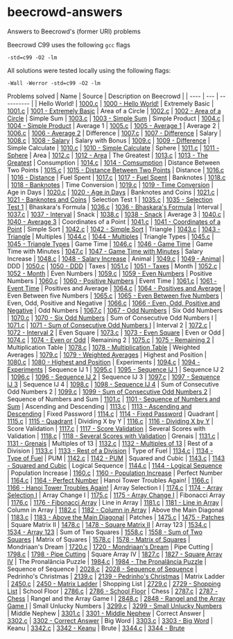# beecrowd-answers
Answers to Beecrowd's (former URI) problems

Beecrowd C99 uses the following `gcc` flags

`-std=c99 -O2 -lm`

All solutions were tested locally using the following flags:

`-Wall -Werror -std=c99 -O2 -lm`

Problems solved
| Name | Source | Description on Beecrowd |
| ---- | --- | ---------- |
| Hello World! | [1000.c](src/1000.c) | [1000 - Hello World!](https://judge.beecrowd.com/en/problems/view/1000)
| Extremely Basic | [1001.c](src/1001.c) | [1001 - Extremely Basic](https://judge.beecrowd.com/en/problems/view/1001)
| Area of a Circle | [1002.c](src/1002.c) | [1002 - Area of a Circle](https://judge.beecrowd.com/en/problems/view/1002)
| Simple Sum | [1003.c](src/1003.c) | [1003 - Simple Sum](https://judge.beecrowd.com/en/problems/view/1003)
| Simple Product | [1004.c](src/1004.c) | [1004 - Simple Product](https://judge.beecrowd.com/en/problems/view/1004)
| Average 1 | [1005.c](src/1005.c) | [1005 - Average 1](https://judge.beecrowd.com/en/problems/view/1005)
| Average 2 | [1006.c](src/1006.c) | [1006 - Average 2](https://judge.beecrowd.com/en/problems/view/1006)
| Difference | [1007.c](src/1007.c) | [1007 - Difference](https://judge.beecrowd.com/en/problems/view/1007)
| Salary | [1008.c](src/1008.c) | [1008 - Salary](https://judge.beecrowd.com/en/problems/view/1008)
| Salary with Bonus | [1009.c](src/1009.c) | [1009 - Difference](https://judge.beecrowd.com/en/problems/view/1009)
| Simple Calculate | [1010.c](src/1010.c) | [1010 - Simple Calculate](https://judge.beecrowd.com/en/problems/view/1010)
| Sphere | [1011.c](src/1011.c) | [1011 - Sphere](https://judge.beecrowd.com/en/problems/view/1011)
| Area | [1012.c](src/1012.c) | [1012 - Area](https://judge.beecrowd.com/en/problems/view/1012)
| The Greatest | [1013.c](src/1013.c) | [1013 - The Greatest](https://judge.beecrowd.com/en/problems/view/1013)
| Consumption | [1014.c](src/1014.c) | [1014 - Comsumption](https://judge.beecrowd.com/en/problems/view/1014)
| Distance Between Two Points | [1015.c](src/1015.c) | [1015 - Distance Between Two Points](https://judge.beecrowd.com/en/problems/view/1015)
| Distance | [1016.c](src/1016.c) | [1016 - Distance](https://judge.beecrowd.com/en/problems/view/1016)
| Fuel Spent | [1017.c](src/1017.c) | [1017 - Fuel Spent](https://judge.beecrowd.com/en/problems/view/1017)
| Banknotes | [1018.c](src/1018.c) | [1018 - Banknotes](https://judge.beecrowd.com/en/problems/view/1018)
| Time Conversion | [1019.c](src/1019.c) | [1019 - Time Conversion](https://judge.beecrowd.com/en/problems/view/1019)
| Age in Days | [1020.c](src/1020.c) | [1020 - Age in Days](https://judge.beecrowd.com/en/problems/view/1020)
| Banknotes and Coins | [1021.c](src/1021.c) | [1021 - Banknotes and Coins](https://judge.beecrowd.com/en/problems/view/1021)
| Selection Test 1 | [1035.c](src/1035.c) | [1035 - Selection Test 1](https://judge.beecrowd.com/en/problems/view/1035)
| Bhaskara's Formula | [1036.c](src/1036.c) | [1036 - Bhaskara's Formula](https://judge.beecrowd.com/en/problems/view/1036)
| Interval | [1037.c](src/1037.c) | [1037 - Interval](https://judge.beecrowd.com/en/problems/view/1037)
| Snack | [1038.c](src/1038.c) | [1038 - Snack](https://judge.beecrowd.com/en/problems/view/1038)
| Average 3 | [1040.c](src/1040.c) | [1040 - Average 3](https://judge.beecrowd.com/en/problems/view/1040)
| Coordinates of a Point | [1041.c](src/1041.c) | [1041 - Coordinates of a Point](https://judge.beecrowd.com/en/problems/view/1041)
| Simple Sort | [1042.c](src/1042.c) | [1042 - Simple Sort](https://judge.beecrowd.com/en/problems/view/1042)
| Triangle | [1043.c](src/1043.c) | [1043 - Triangle](https://judge.beecrowd.com/en/problems/view/1043)
| Multiples | [1044.c](src/1044.c) | [1044 - Multiples](https://judge.beecrowd.com/en/problems/view/1044)
| Triangle Types | [1045.c](src/1045.c) | [1045 - Triangle Types](https://judge.beecrowd.com/en/problems/view/1045)
| Game Time | [1046.c](src/1046.c) | [1046 - Game Time](https://judge.beecrowd.com/en/problems/view/1046)
| Game Time with Minutes | [1047.c](src/1047.c) | [1047 - Game Time with Minutes](https://judge.beecrowd.com/en/problems/view/1047)
| Salary Increase | [1048.c](src/1048.c) | [1048 - Salary Increase](https://judge.beecrowd.com/en/problems/view/1048)
| Animal | [1049.c](src/1049.c) | [1049 - Animal](https://judge.beecrowd.com/en/problems/view/1049)
| DDD | [1050.c](src/1050.c) | [1050 - DDD](https://judge.beecrowd.com/en/problems/view/1050)
| Taxes | [1051.c](src/1051.c) | [1051 - Taxes](https://judge.beecrowd.com/en/problems/view/1051)
| Month | [1052.c](src/1052.c) | [1052 - Month](https://judge.beecrowd.com/en/problems/view/1052)
| Even Numbers | [1059.c](src/1059.c) | [1059 - Even Numbers](https://judge.beecrowd.com/en/problems/view/1059)
| Positive Numbers | [1060.c](src/1060.c) | [1060 - Positive Numbers](https://judge.beecrowd.com/en/problems/view/1060)
| Event Time | [1061.c](src/1061.c) | [1061 - Event Time](https://judge.beecrowd.com/en/problems/view/1061)
| Positives and Average | [1064.c](src/1064.c) | [1064 - Positives and Average](https://judge.beecrowd.com/en/problems/view/1064)
| Even Between five Numbers | [1065.c](src/1065.c) | [1065 - Even Between five Numbers](https://judge.beecrowd.com/en/problems/view/1065)
| Even, Odd, Positive and Negative | [1066.c](src/1066.c) | [1066 - Even, Odd, Positive and Negative](https://judge.beecrowd.com/en/problems/view/1066)
| Odd Numbers | [1067.c](src/1067.c) | [1067 - Odd Numbers](https://judge.beecrowd.com/en/problems/view/1067)
| Six Odd Numbers | [1070.c](src/1070.c) | [1070 - Six Odd Numbers](https://judge.beecrowd.com/en/problems/view/1070)
| Sum of Consecutive Odd Numbers I | [1071.c](src/1071.c) | [1071 - Sum of Consecutive Odd Numbers I](https://judge.beecrowd.com/en/problems/view/1071)
| Interval 2 | [1072.c](src/1072.c) | [1072 - Interval 2](https://judge.beecrowd.com/en/problems/view/1072)
| Even Square | [1073.c](src/1073.c) | [1073 - Even Square](https://judge.beecrowd.com/en/problems/view/1073)
| Even or Odd | [1074.c](src/1074.c) | [1074 - Even or Odd](https://judge.beecrowd.com/en/problems/view/1074)
| Remaining 2 | [1075.c](src/1075.c) | [1075 - Remaining 2](https://judge.beecrowd.com/en/problems/view/1075)
| Multiplication Table | [1078.c](src/1078.c) | [1078 - Multiplication Table](https://judge.beecrowd.com/en/problems/view/1078)
| Weighted Averages | [1079.c](src/1079.c) | [1079 - Weighted Averages](https://judge.beecrowd.com/en/problems/view/1079)
| Highest and Position | [1080.c](src/1080.c) | [1080 - Highest and Position](https://judge.beecrowd.com/en/problems/view/1080)
| Experiments | [1094.c](src/1094.c) | [1094 - Experiments](https://judge.beecrowd.com/en/problems/view/1094)
| Sequence IJ 1 | [1095.c](src/1095.c) | [1095 - Sequence IJ 1](https://judge.beecrowd.com/en/problems/view/1095)
| Sequence IJ 2 | [1096.c](src/1096.c) | [1096 - Sequence IJ 2](https://judge.beecrowd.com/en/problems/view/1096)
| Sequence IJ 3 | [1097.c](src/1097.c) | [1097 - Sequence IJ 3](https://judge.beecrowd.com/en/problems/view/1097)
| Sequence IJ 4 | [1098.c](src/1098.c) | [1098 - Sequence IJ 4](https://judge.beecrowd.com/en/problems/view/1098)
| Sum of Consecutive Odd Numbers 2 | [1099.c](src/1099.c) | [1099 - Sum of Consecutive Odd Numbers 2](https://judge.beecrowd.com/en/problems/view/1099)
| Sequence of Numbers and Sum | [1101.c](src/1101.c) | [1101 - Sequence of Numbers and Sum](https://judge.beecrowd.com/en/problems/view/1101)
| Ascending and Descending | [1113.c](src/1113.c) | [1113 - Ascending and Descending](https://judge.beecrowd.com/en/problems/view/1113)
| Fixed Password | [1114.c](src/1114.c) | [1114 - Fixed Password](https://judge.beecrowd.com/en/problems/view/1114)
| Quadrant | [1115.c](src/1115.c) | [1115 - Quadrant](https://judge.beecrowd.com/en/problems/view/1115)
| Dividing X by Y | [1116.c](src/1116.c) | [1116 - Dividing X by Y](https://judge.beecrowd.com/en/problems/view/1116)
| Score Validation | [1117.c](src/1117.c) | [1117 - Score Validation](https://judge.beecrowd.com/en/problems/view/1117)
| Several Scores with Validation | [1118.c](src/1118.c) | [1118 - Several Scores with Validation](https://judge.beecrowd.com/en/problems/view/1118)
| Grenais | [1131.c](src/1131.c) | [1131 - Grenais](https://judge.beecrowd.com/en/problems/view/1131)
| Multiples of 13 | [1132.c](src/1132.c) | [1132 - Multiples of 13](https://judge.beecrowd.com/en/problems/view/1132)
| Rest of a Division | [1133.c](src/1133.c) | [1133 - Rest of a Division](https://judge.beecrowd.com/en/problems/view/1133)
| Type of Fuel | [1134.c](src/1134.c) | [1134 - Type of Fuel](https://judge.beecrowd.com/en/problems/view/1134)
| PUM | [1142.c](src/1142.c) | [1142 - PUM](https://judge.beecrowd.com/en/problems/view/1142)
| Squared and Cubic | [1143.c](src/1143.c) | [1143 - Squared and Cubic](https://judge.beecrowd.com/en/problems/view/1143)
| Logical Sequence | [1144.c](src/1144.c) | [1144 - Logical Sequence](https://judge.beecrowd.com/en/problems/view/1144)
| Population Increase | [1160.c](src/1160.c) | [1160 - Population Increase](https://judge.beecrowd.com/en/problems/view/1160)
| Perfect Number | [1164.c](src/1164.c) | [1164 - Perfect Number](https://judge.beecrowd.com/en/problems/view/1164)
| Hanoi Tower Troubles Again! | [1166.c](src/1166.c) | [1166 - Hanoi Tower Troubles Again!](https://judge.beecrowd.com/en/problems/view/1166)
| Array Selection I | [1174.c](src/1174.c) | [1174 - Array Selection I](https://judge.beecrowd.com/en/problems/view/1174)
| Array Change I | [1175.c](src/1175.c) | [1175 - Array Change I](https://judge.beecrowd.com/en/problems/view/1175)
| Fibonacci Array | [1176.c](src/1176.c) | [1176 - Fibonacci Array](https://judge.beecrowd.com/en/problems/view/1176)
| Line in Array | [1181.c](src/1181.c) | [1181 - Line in Array](https://judge.beecrowd.com/en/problems/view/1181)
| Column in Array | [1182.c](src/1182.c) | [1182 - Column in Array](https://judge.beecrowd.com/en/problems/view/1182)
| Above the Main Diagonal | [1183.c](src/1183.c) | [1183 - Above the Main Diagonal](https://judge.beecrowd.com/en/problems/view/1183)
| Patches | [1475.c](src/1475.c) | [1475 - Patches](https://judge.beecrowd.com/en/problems/view/1475)
| Square Matrix II | [1478.c](src/1478.c) | [1478 - Square Matrix II](https://judge.beecrowd.com/en/problems/view/1478)
| Array 123 | [1534.c](src/1534.c) | [1534 - Array 123](https://judge.beecrowd.com/en/problems/view/1534)
| Sum of Two Squares | [1558.c](src/1558.c) | [1558 - Sum of Two Squares](https://judge.beecrowd.com/en/problems/view/1558)
| Matrix of Squares | [1578.c](src/1578.c) | [1578 - Matrix of Squares](https://judge.beecrowd.com/en/problems/view/1578)
| Mondriaan's Dream | [1720.c](src/1720.c) | [1720 - Mondriaan's Dream](https://judge.beecrowd.com/en/problems/view/1720)
| Pipe Cutting | [1798.c](src/1798.c) | [1798 - Pipe Cutting](https://judge.beecrowd.com/en/problems/view/1798)
| Square Array IV | [1827.c](src/1827.c) | [1827 - Square Array IV](https://judge.beecrowd.com/en/problems/view/1827)
| The Pronalância Puzzle | [1984.c](src/1984.c) | [1984 - The Pronalância Puzzle](https://judge.beecrowd.com/en/problems/view/1984)
| Sequence of Sequence | [2028.c](src/2028.c) | [2028 - Sequence of Sequence](https://judge.beecrowd.com/en/problems/view/2028)
| Pedrinho's Christmas | [2139.c](src/2139.c) | [2139 - Pedrinho's Christmas](https://judge.beecrowd.com/en/problems/view/2139)
| Matrix Ladder | [2450.c](src/2450.c) | [2450 - Matrix Ladder](https://judge.beecrowd.com/en/problems/view/2450)
| Shopping List | [2729.c](src/2729.c) | [2729 - Shopping List](https://judge.beecrowd.com/en/problems/view/2729)
| School Floor | [2786.c](src/2786.c) | [2786 - School Floor](https://judge.beecrowd.com/en/problems/view/2786)
| Chess | [2787.c](src/2787.c) | [2787 - Chess](https://judge.beecrowd.com/en/problems/view/2787)
| Rangel and the Array Game I | [2848.c](src/2848.c) | [2848 - Rangel and the Array Game I](https://judge.beecrowd.com/en/problems/view/2848)
| Small Unlucky Numbers | [3299.c](src/3299.c) | [3299 - Small Unlucky Numbers](https://judge.beecrowd.com/en/problems/view/3299)
| Middle Nephew | [3301.c](src/3301.c) | [3301 - Middle Nephew](https://judge.beecrowd.com/en/problems/view/3301)
| Correct Answer | [3302.c](src/3302.c) | [3302 - Correct Answer](https://judge.beecrowd.com/en/problems/view/3302)
| Big Word | [3303.c](src/3303.c) | [3303 - Big Word](https://judge.beecrowd.com/en/problems/view/3303)
| Keanu | [3342.c](src/3342.c) | [3342 - Keanu](https://judge.beecrowd.com/en/problems/view/3342)
| Brute | [3344.c](src/3344.c) | [3344 - Brute](https://judge.beecrowd.com/en/problems/view/3344)

